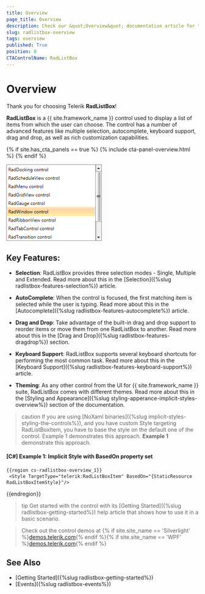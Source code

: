 ```yaml
---
title: Overview
page_title: Overview
description: Check our &quot;Overview&quot; documentation article for the RadListBox {{ site.framework_name }} control.
slug: radlistbox-overview
tags: overview
published: True
position: 0
CTAControlName: RadListBox
---
```


# Overview

Thank you for choosing Telerik __RadListBox__!

__RadListBox__ is a {{ site.framework_name }} control used to display a list of items from which the user can choose. The control has a number of advanced features like multiple selection, autocomplete, keyboard support, drag and drop, as well as rich customization capabilities.

{% if site.has_cta_panels == true %}
{% include cta-panel-overview.html %}
{% endif %}

![Rad List Box Overview 02](images/RadListBox_Overview_02_WPF.png)

## Key Features:

* __Selection__: RadListBox provides three selection modes - Single, Multiple and Extended. Read more about this in the [Selection]({%slug radlistbox-features-selection%}) article.

* __AutoComplete__: When the control is focused, the first matching item is selected while the user is typing. Read more about this in the [Autocomplete]({%slug radlistbox-features-autocomplete%}) article.

* __Drag and Drop__: Take advantage of the built-in drag and drop support to reorder items or move them from one RadListBox to another. Read more about this in the [Drag and Drop]({%slug radlistbox-features-dragdrop%}) section.

* __Keyboard Support__: RadListBox supports several keyboard shortcuts for performing the most common task. Read more about this in the [Keyboard Support]({%slug radlistbox-features-keyboard-support%}) article.

* __Theming__: As any other control from the UI for {{ site.framework_name }} suite, RadListBox comes with different themes. Read more about this in the [Styling and Appearance]({%slug styling-apperance-implicit-styles-overview%}) section of the documentation. 

>caution  If you are using [NoXaml binaries]({%slug implicit-styles-styling-the-controls%}), and you have custom Style targeting RadListBoxItem, you have to base the style on the default one of the control. Example 1 demonstrates this approach. __Example 1__ demonstrate this approach.

#### __[C#] Example 1: Implicit Style with BasedOn property set__
	{{region cs-radlistbox-overview_1}}
	 <Style TargetType="telerik:RadListBoxItem" BasedOn="{StaticResource RadListBoxItemStyle}"/>
{{endregion}}

         
>tip Get started with the control with its [Getting Started]({%slug radlistbox-getting-started%}) help article that shows how to use it in a basic scenario.

> Check out the control demos at {% if site.site_name == 'Silverlight' %}[demos.telerik.com](https://demos.telerik.com/silverlight/#ListBox){% endif %}{% if site.site_name == 'WPF' %}[demos.telerik.com](https://demos.telerik.com/wpf/){% endif %}

## See Also
 * [Getting Started]({%slug radlistbox-getting-started%})
 * [Events]({%slug radlistbox-events%})